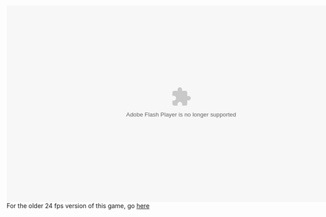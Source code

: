 <body>
<script src="https://nanopi.ml/games/platformer/logic.js"></script>
<object type="application/x-shockwave-flash" 
  data="Platformer_60fps.swf" 
  width="800" height="450">
  <param name="game" value="Platformer.swf" />
  <param name="quality" value="high"/>
</object>
For the older 24 fps version of this game, go <a href="https://sctiger1311.github.io/Skeleton-Sprint/lowfps">here</a>
</body>
